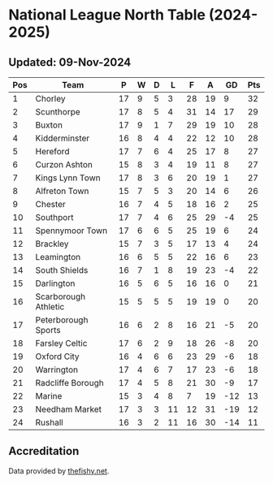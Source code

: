 # National League North Table (2024-2025)
## Updated: 09-Nov-2024

| Pos | Team | P | W | D | L | F | A | GD | Pts |
| --- | --- | --- | --- | --- | --- | --- | --- | --- | --- |
| 1 | Chorley | 17 | 9 | 5 | 3 | 28 | 19 | 9 | 32 |
| 2 | Scunthorpe | 17 | 8 | 5 | 4 | 31 | 14 | 17 | 29 |
| 3 | Buxton | 17 | 9 | 1 | 7 | 29 | 19 | 10 | 28 |
| 4 | Kidderminster | 16 | 8 | 4 | 4 | 22 | 12 | 10 | 28 |
| 5 | Hereford | 17 | 7 | 6 | 4 | 25 | 17 | 8 | 27 |
| 6 | Curzon Ashton | 15 | 8 | 3 | 4 | 19 | 11 | 8 | 27 |
| 7 | Kings Lynn Town | 17 | 8 | 3 | 6 | 20 | 19 | 1 | 27 |
| 8 | Alfreton Town | 15 | 7 | 5 | 3 | 20 | 14 | 6 | 26 |
| 9 | Chester | 16 | 7 | 4 | 5 | 18 | 16 | 2 | 25 |
| 10 | Southport | 17 | 7 | 4 | 6 | 25 | 29 | -4 | 25 |
| 11 | Spennymoor Town | 17 | 6 | 6 | 5 | 25 | 19 | 6 | 24 |
| 12 | Brackley | 15 | 7 | 3 | 5 | 17 | 13 | 4 | 24 |
| 13 | Leamington | 16 | 6 | 5 | 5 | 22 | 16 | 6 | 23 |
| 14 | South Shields | 16 | 7 | 1 | 8 | 19 | 23 | -4 | 22 |
| 15 | Darlington | 16 | 5 | 6 | 5 | 16 | 16 | 0 | 21 |
| 16 | Scarborough Athletic | 15 | 5 | 5 | 5 | 19 | 19 | 0 | 20 |
| 17 | Peterborough Sports | 16 | 6 | 2 | 8 | 16 | 21 | -5 | 20 |
| 18 | Farsley Celtic | 17 | 6 | 2 | 9 | 18 | 26 | -8 | 20 |
| 19 | Oxford City | 16 | 4 | 6 | 6 | 23 | 29 | -6 | 18 |
| 20 | Warrington | 17 | 4 | 6 | 7 | 17 | 23 | -6 | 18 |
| 21 | Radcliffe Borough | 17 | 4 | 5 | 8 | 21 | 30 | -9 | 17 |
| 22 | Marine | 15 | 3 | 4 | 8 | 7 | 19 | -12 | 13 |
| 23 | Needham Market | 17 | 3 | 3 | 11 | 12 | 31 | -19 | 12 |
| 24 | Rushall | 16 | 3 | 2 | 11 | 16 | 30 | -14 | 11 |

## Accreditation 

Data provided by [thefishy.net](https://www.thefishy.net/).